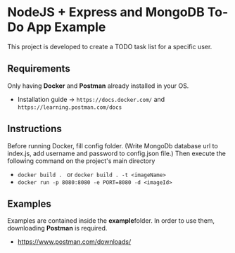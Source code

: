 # NodeJS + Express and MongoDB To-Do App Example

This project is developed to create a TODO task list for a specific user.

## Requirements

Only having **Docker**  and **Postman** already installed in your OS.

* Installation guide -> ```https://docs.docker.com/``` and ```https://learning.postman.com/docs```

## Instructions

Before running Docker, fill config folder. (Write MongoDb database url to index.js, add username and password to config.json file.)
Then execute the following command on the project's main directory

* ```docker build . ```  or  ```docker build . -t <imageName>```
* ``` docker run -p 8080:8080 -e PORT=8080 -d <imageId> ```

## Examples

Examples are contained inside the **example**folder. In order to use them, downloading **Postman** is required.

* https://www.postman.com/downloads/

